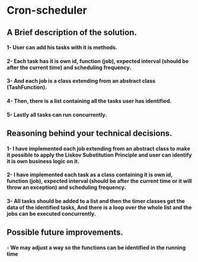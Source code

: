 # Cron-scheduler

## A Brief description of the solution.
#### 1- User can add his tasks with it is methods.
#### 2- Each task has it is own id, function (job), expected interval (should be after the current time) and scheduling frequency.
#### 3- And each job is a class extending from an abstract class (TashFunction).
#### 4- Then, there is a list containing all the tasks user has identified.
#### 5- Lastly all tasks can run concurrently.

## Reasoning behind your technical decisions.

#### 1- I have implemented each job extending from an abstract class to make it possible to apply the Liskov Substitution Principle and user can identify it is own business logic on it.
#### 2- I have implemented each task as a class containing it is own id, function (job), expected interval (should be after the current time or it will throw an exception) and scheduling frequency.
#### 3- All tasks should be added to a list and then the timer classes get the data of the identified tasks, And there is a loop over the whole list and the jobs can be executed concurrently.
 
## Possible future improvements.
#### - We may adjust a way so the functions can be identified in the running time
 

